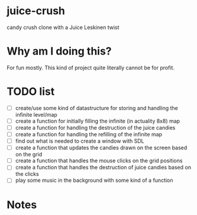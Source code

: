 # juice-crush
candy crush clone with a Juice Leskinen twist

# Why am I doing this?
For fun mostly. This kind of project quite literally cannot be for profit.

# TODO list
- [ ] create/use some kind of datastructure for storing and handling the infinite level/map
- [ ] create a function for initially filling the infinite (in actuality 8x8) map
- [ ] create a function for handling the destruction of the juice candies
- [ ] create a function for handling the refilling of the infinite map
- [ ] find out what is needed to create a window with SDL
- [ ] create a function that updates the candies drawn on the screen based on the grid
- [ ] create a function that handles the mouse clicks on the grid positions
- [ ] create a function that handles the destruction of juice candies based on the clicks
- [ ] play some music in the background with some kind of a function

# Notes
